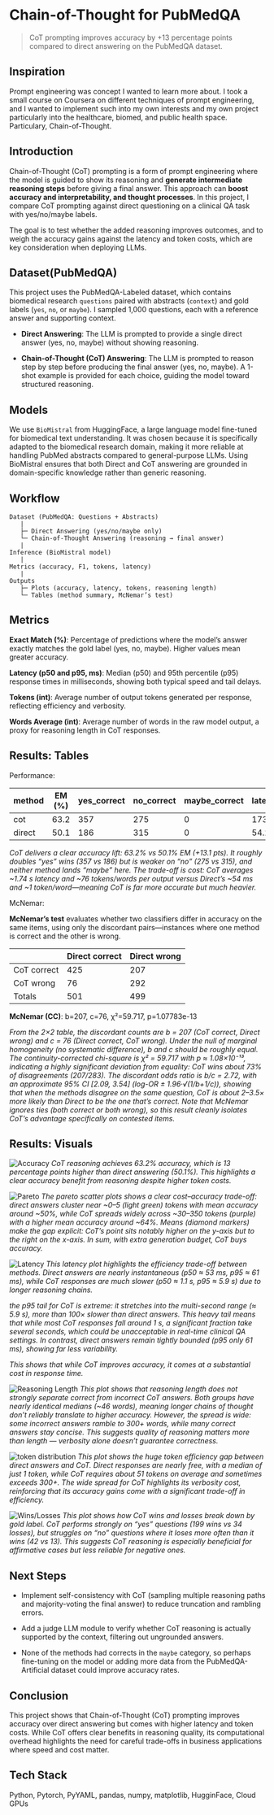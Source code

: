 # Chain-of-Thought for PubMedQA

> CoT prompting improves accuracy by +13 percentage points compared to direct answering on the PubMedQA dataset.

## Inspiration
Prompt engineering was concept I wanted to learn more about. I took a small course on Coursera on different techniques of prompt engineering, and I wanted to implement such into my own interests and my own project particularly into the healthcare, biomed, and public health space.  Particulary, Chain-of-Thought.

## Introduction
Chain-of-Thought (CoT) prompting is a form of prompt engineering where the model is guided to show its reasoning and **generate intermediate reasoning steps** before giving a final answer. This approach can **boost accuracy and interpretability, and thought processes**. In this project, I compare CoT prompting against direct questioning on a clinical QA task with yes/no/maybe labels. 

The goal is to test whether the added reasoning improves outcomes, and to weigh the accuracy gains against the latency and token costs, which are key consideration when deploying LLMs. 


## Dataset(PubMedQA)
This project uses the PubMedQA-Labeled dataset, which contains biomedical research `questions` paired with abstracts (`context`) and gold labels (`yes`, `no`, or `maybe`). I sampled 1,000 questions, each with a reference answer and supporting context.

- **Direct Answering**: The LLM is prompted to provide a single direct answer (yes, no, maybe) without showing reasoning.

- **Chain-of-Thought (CoT) Answering**: The LLM is prompted to reason step by step before producing the final answer (yes, no, maybe). A 1-shot example is provided for each choice, guiding the model toward structured reasoning.

## Models
We use `BioMistral` from HuggingFace, a large language model fine-tuned for biomedical text understanding. It was chosen because it is specifically adapted to the biomedical research domain, making it more reliable at handling PubMed abstracts compared to general-purpose LLMs. Using BioMistral ensures that both Direct and CoT answering are grounded in domain-specific knowledge rather than generic reasoning.


## Workflow
```
Dataset (PubMedQA: Questions + Abstracts)
   |
   ├─ Direct Answering (yes/no/maybe only)
   └─ Chain-of-Thought Answering (reasoning → final answer)
   |
Inference (BioMistral model)
   |
Metrics (accuracy, F1, tokens, latency)
   |
Outputs
   ├─ Plots (accuracy, latency, tokens, reasoning length)
   └─ Tables (method summary, McNemar’s test)
```


## Metrics

**Exact Match (%)**: Percentage of predictions where the model’s answer exactly matches the gold label (yes, no, maybe). Higher values mean greater accuracy.

**Latency (p50 and p95, ms)**: Median (p50) and 95th percentile (p95) response times in milliseconds, showing both typical speed and tail delays.

**Tokens (int)**: Average number of output tokens generated per response, reflecting efficiency and verbosity.

**Words Average (int)**: Average number of words in the raw model output, a proxy for reasoning length in CoT responses.


## Results: Tables
Performance:

| method | EM (%) | yes_correct | no_correct | maybe_correct | latency_ms_mean | tokens_out_mean | model_raw_word_avg |
| --- | --- | --- | --- | --- | --- | --- | --- |
| cot | 63.2 | 357 | 275 | 0 | 1736.2 | 76.0 | 76.0 |
| direct | 50.1 | 186 | 315 | 0 | 54.2 | 1.0 | 1.0 |

*CoT delivers a clear accuracy lift: 63.2% vs 50.1% EM (+13.1 pts). It roughly doubles “yes” wins (357 vs 186) but is weaker on “no” (275 vs 315), and neither method lands “maybe” here. The trade-off is cost: CoT averages ~1.74 s latency and ~76 tokens/words per output versus Direct’s ~54 ms and ~1 token/word—meaning CoT is far more accurate but much heavier.*

McNemar:

**McNemar’s test** evaluates whether two classifiers differ in accuracy on the same items, using only the discordant pairs—instances where one method is correct and the other is wrong.

|  | Direct correct | Direct wrong |
| --- | --- | --- |
| CoT correct | 425 | 207 |
| CoT wrong | 76 | 292 |
| Totals | 501 | 499 |

**McNemar (CC)**: b=207, c=76, χ²=59.717, p=1.07783e-13

*From the 2×2 table, the discordant counts are b = 207 (CoT correct, Direct wrong) and c = 76 (Direct correct, CoT wrong). Under the null of marginal homogeneity (no systematic difference), b and c should be roughly equal. The continuity-corrected chi-square is χ² = 59.717 with p ≈ 1.08×10⁻¹³, indicating a highly significant deviation from equality: CoT wins about 73% of disagreements (207/283). The discordant odds ratio is b/c = 2.72, with an approximate 95% CI [2.09, 3.54] (log-OR ± 1.96·√(1/b+1/c)), showing that when the methods disagree on the same question, CoT is about 2–3.5× more likely than Direct to be the one that’s correct. Note that McNemar ignores ties (both correct or both wrong), so this result cleanly isolates CoT’s advantage specifically on contested items.*

## Results: Visuals 


![Accuracy](outputs/plots/accuracy_bar.png)
*CoT reasoning achieves 63.2% accuracy, which is 13 percentage points higher than direct answering (50.1%). This highlights a clear accuracy benefit from reasoning despite higher token costs.*

![Pareto](outputs/plots/accuracy_vs_tokens.png) 
*The pareto scatter plots shows a clear cost–accuracy trade-off: direct answers cluster near ~0–5 (light green) tokens with mean accuracy around ~50%, while CoT spreads widely across ~30–350 tokens (purple) with a higher mean accuracy around ~64%. Means (diamond markers) make the gap explicit: CoT’s point sits notably higher on the y-axis but to the right on the x-axis. In sum, with extra generation budget, CoT buys accuracy.*

![Latency](outputs/plots/latency_p50_p95.png) 
*This latency plot highlights the efficiency trade-off between methods. Direct answers are nearly instantaneous (p50 ≈ 53 ms, p95 ≈ 61 ms), while CoT responses are much slower (p50 ≈ 1.1 s, p95 ≈ 5.9 s) due to longer reasoning chains.*

*the p95 tail for CoT is extreme: it stretches into the multi-second range (≈ 5.9 s), more than 100× slower than direct answers. This heavy tail means that while most CoT responses fall around 1 s, a significant fraction take several seconds, which could be unacceptable in real-time clinical QA settings. In contrast, direct answers remain tightly bounded (p95 only 61 ms), showing far less variability.*

*This shows that while CoT improves accuracy, it comes at a substantial cost in response time.*

![Reasoning Length](outputs/plots/cot_reason_len_vs_correct.png)
*This plot shows that reasoning length does not strongly separate correct from incorrect CoT answers. Both groups have nearly identical medians (~46 words), meaning longer chains of thought don’t reliably translate to higher accuracy. However, the spread is wide: some incorrect answers ramble to 300+ words, while many correct answers stay concise. This suggests quality of reasoning matters more than length — verbosity alone doesn’t guarantee correctness.*

![token distribution](outputs/plots/tokens_boxplot.png)
*This plot shows the huge token efficiency gap between direct answers and CoT. Direct responses are nearly free, with a median of just 1 token, while CoT requires about 51 tokens on average and sometimes exceeds 300+. The wide spread for CoT highlights its verbosity cost, reinforcing that its accuracy gains come with a significant trade-off in efficiency.*

![Wins/Losses](outputs/plots/wins_losses_by_gold.png)
*This plot shows how CoT wins and losses break down by gold label. CoT performs strongly on “yes” questions (199 wins vs 34 losses), but struggles on “no” questions where it loses more often than it wins (42 vs 13). This suggests CoT reasoning is especially beneficial for affirmative cases but less reliable for negative ones.*

## Next Steps
 - Implement self-consistency with CoT (sampling multiple reasoning paths and majority-voting the final answer) to reduce truncation and rambling errors.

 - Add a judge LLM module to verify whether CoT reasoning is actually supported by the context, filtering out ungrounded answers.

 - None of the methods had corrects in the `maybe` category, so perhaps fine-tuning on the model or adding more data from the PubMedQA-Artificial dataset could improve accuracy rates.

## Conclusion
This project shows that Chain-of-Thought (CoT) prompting improves accuracy over direct answering but comes with higher latency and token costs. While CoT offers clear benefits in reasoning quality, its computational overhead highlights the need for careful trade-offs in business applications where speed and cost matter.



## Tech Stack
Python, Pytorch, PyYAML, pandas, numpy, matplotlib, HugginFace, Cloud GPUs